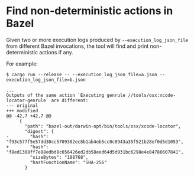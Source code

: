 # Find non-deterministic actions in Bazel

Given two or more execution logs produced by `--execution_log_json_file` from different Bazel invocations, the tool will find and print non-deterministic actions if any.

For example:

```
$ cargo run --release -- --execution_log_json_file=a.json --execution_log_json_file=b.json

...
Outputs of the same action `Executing genrule //tools/osx:xcode-locator-genrule` are different:
--- original
+++ modified
@@ -42,7 +42,7 @@
     {
       "path": "bazel-out/darwin-opt/bin/tools/osx/xcode-locator",
       "digest": {
-        "hash": "f93c577f5e57dd30cc5709302ec8b1ab4eb5cc0c8943a35f521b28ef0d5d1053",
+        "hash": "f8ed1308ff7e88edbd8c656426ed2db58eed64d5d931bc6298e4e04786607841",
         "sizeBytes": "188768",
         "hashFunctionName": "SHA-256"
       }

```